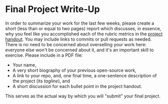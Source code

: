 # Final Project Write-Up

In order to summarize your work for the last few weeks, please create a short (less than or equal to two pages) report which discusses, in essence, why you feel like you accomplished each of the rubric metrics in the [project handout](https://nzufelt.github.io/open_source_movement_csc630/assignments/Project.html).  You may include links to commits or pull requests as needed.  There is no need to be concerned about overselling your work here: everyone else won't be concerned about it, and it's an important skill to exercise.  Please include in a PDF file:

 * Your name,
 * A very short biography of your previous open-source work,
 * A link to your repo, and, one final time, a one-sentence description of the project (its _tagline_), and
 * A short discussion for each bullet point in the project handout.

This serves as the actual way by which you will "submit" your final project.
